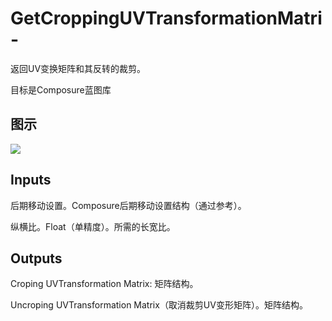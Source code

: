 # GetCroppingUVTransformationMatri-

返回UV变换矩阵和其反转的裁剪。

目标是Composure蓝图库

## 图示

![]($-20221218-18291592.png)

## Inputs

后期移动设置。Composure后期移动设置结构（通过参考）。

纵横比。Float（单精度）。所需的长宽比。 

## Outputs

Croping UVTransformation Matrix: 矩阵结构。

Uncroping UVTransformation Matrix（取消裁剪UV变形矩阵）。矩阵结构。
